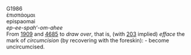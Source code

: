 <body>
  <p>G1986<br>  ἐπισπάομαι  <br> epispaomai  <br><i>ep-ee-spah‘-om-ahee </i><br>From <a href="g1909.htm">1909</a> and <a href="g4685.htm">4685</a>  to <i>draw</i> <i>over</i>, that is, (with <a href="g0203.htm">203</a> implied) <i>efface</i> the mark of <i>circumcision</i> (by recovering with the foreskin): - become uncircumcised.<br></p>
 </body>